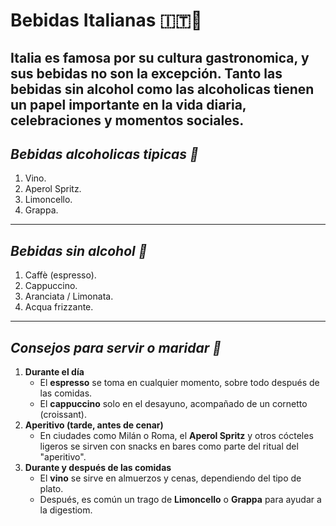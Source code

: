 # Bebidas Italianas 🇮🇹🤌
Italia es famosa por su cultura gastronomica, y sus bebidas no son la excepción. Tanto las bebidas sin alcohol como las alcoholicas tienen un papel importante en la vida diaria, celebraciones y momentos sociales.
---
## *Bebidas alcoholicas tipicas 🍻*
1. Vino.
2. Aperol Spritz.
3. Limoncello.
4. Grappa.
---
## *Bebidas sin alcohol 🥤*
1. Caffè (espresso).
2. Cappuccino.
3. Aranciata / Limonata.
4. Acqua frizzante.
---
## *Consejos para servir o maridar 👥*
1. **Durante el día**
   - El **espresso** se toma en cualquier momento, sobre todo después de las comidas.
   - El **cappuccino** solo en el desayuno, acompañado de un cornetto (croissant).
2. **Aperitivo (tarde, antes de cenar)**
   - En ciudades como Milán o Roma, el **Aperol Spritz** y otros cócteles ligeros se sirven con snacks en bares como parte del ritual del "aperitivo".
3. **Durante y después de las comidas**
   - El **vino** se sirve en almuerzos y cenas, dependiendo del tipo de plato.
   - Después, es común un trago de **Limoncello** o **Grappa** para ayudar a la digestiom.
   
